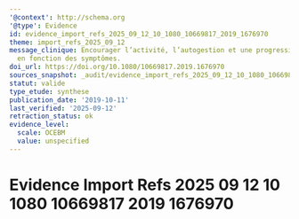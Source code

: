 ```yaml
---
'@context': http://schema.org
'@type': Evidence
id: evidence_import_refs_2025_09_12_10_1080_10669817_2019_1676970
theme: import_refs_2025_09_12
message_clinique: Encourager l’activité, l’autogestion et une progression graduée
  en fonction des symptômes.
doi_url: https://doi.org/10.1080/10669817.2019.1676970
sources_snapshot: _audit/evidence_import_refs_2025_09_12_10_1080_10669817_2019_1676970.json
statut: valide
type_etude: synthese
publication_date: '2019-10-11'
last_verified: '2025-09-12'
retraction_status: ok
evidence_level:
  scale: OCEBM
  value: unspecified
---
```

# Evidence Import Refs 2025 09 12 10 1080 10669817 2019 1676970

